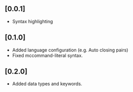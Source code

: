 ## [0.0.1]
- Syntax highlighting

## [0.1.0]
- Added language configuration (e.g. Auto closing pairs)
- Fixed mccommand-literal syntax.

## [0.2.0]
- Added data types and keywords.